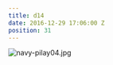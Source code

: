 ```yaml
---
title: d14
date: 2016-12-29 17:06:00 Z
position: 31
---
```


![navy-pilay04.jpg](/uploads/navy-pilay04.jpg)